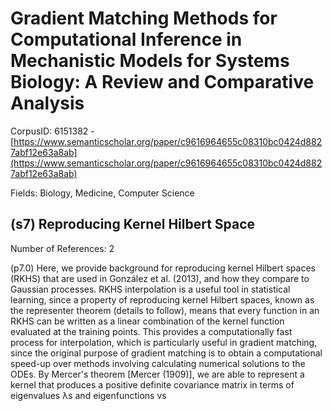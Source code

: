 # Gradient Matching Methods for Computational Inference in Mechanistic Models for Systems Biology: A Review and Comparative Analysis

CorpusID: 6151382 - [https://www.semanticscholar.org/paper/c9616964655c08310bc0424d8827abf12e63a8ab](https://www.semanticscholar.org/paper/c9616964655c08310bc0424d8827abf12e63a8ab)

Fields: Biology, Medicine, Computer Science

## (s7) Reproducing Kernel Hilbert Space
Number of References: 2

(p7.0) Here, we provide background for reproducing kernel Hilbert spaces (RKHS) that are used in González et al. (2013), and how they compare to Gaussian processes. RKHS interpolation is a useful tool in statistical learning, since a property of reproducing kernel Hilbert spaces, known as the representer theorem (details to follow), means that every function in an RKHS can be written as a linear combination of the kernel function evaluated at the training points. This provides a computationally fast process for interpolation, which is particularly useful in gradient matching, since the original purpose of gradient matching is to obtain a computational speed-up over methods involving calculating numerical solutions to the ODEs. By Mercer's theorem [Mercer (1909)], we are able to represent a kernel that produces a positive definite covariance matrix in terms of eigenvalues λs and eigenfunctions vs
